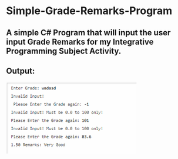 # Simple-Grade-Remarks-Program
## A simple C# Program that will input the user input Grade Remarks for my Integrative Programming Subject Activity.

## Output:
![Directory](https://github.com/eksqtr/Simple-Grade-Remarks-Program/blob/main/output.png)
